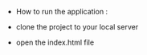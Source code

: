 
 - How to run the application :

-  clone the project to your local server
-  open the index.html file 
